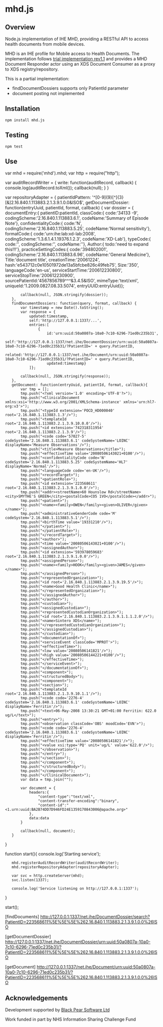 mhd.js
======

Overview
--------
Node.js implementation of IHE MHD, providing a RESTful API to access health documents from mobile devices.

MHD is an IHE profile for Mobile access to Health Documents. The implementation follows [trial implementation rev1.1](http://www.ihe.net/Technical_Framework/upload/IHE_ITI_Suppl_MHD.pdf) and provides a MHD Document Responder actor using an XDS Document Consumer as a proxy to XDS registry/repository.

This is a partial implementation:
- findDocumentDossiers supports only PatientId parameter
- document posting not implemented

Installation
------------
    npm install mhd.js

Testing
-------
    npm test

Use
---

   var mhd = require('mhd').mhd;
   var http = require("http");

   var auditRecordWriter = {
       write: function(auditRecord, callback) {
           console.log(auditRecord.toXml());
           callback(null);
       }
   }

   var repositoryAdapter = {
       patientIdPattern: '^[0-9]{9}[\^]{3}[&]2.16.840.1.113883.2.1.3.9.1.0.0&ISO$',
       getDocumentDossier: function(entryUuid, patientId, format, callback) {
           var dossier = {
               documentEntry:{
                   patientID:patientId,
                   classCode:{
                       code:'34133 -9',
                       codingScheme:'2.16.840.1.113883.6.1',
                       codeName:'Summary of Episode Note'},
                   confidentialityCode:{
                       code:'N',
                       codingScheme:'2.16.840.1.113883.5.25',
                       codeName:'Normal sensitivity'},
                   formatCode:{
                       code:'urn:ihe:lab:xd-lab:2008',
                       codingScheme:'1.3.6.1.4.1.19376.1.2.3',
                       codeName:'XD-Lab'},
                   typeCode:{
                       code:'',
                       codingScheme:'',
                       codeName:''},
                   Author:{
                       todo:'need to expand this!!!'},
                   practiceSettingCodes:{
                       code:'394802001',
                       codingScheme:'2.16.840.1.113883.6.96',
                       codeName:'General Medicine'},
                   Title:'document title',
                   creationTime:'20061224',
                   hash:'e543712c0e10501972de13a5bfcbe826c49feb75',
                   Size:'350',
                   languageCode:'en-us',
                   serviceStartTime:'200612230800',
                   serviceStopTime:'200612230900',
                   sourcePatientId:'4567856789^^^&3.4.5&ISO',
                   mimeType:'text/xml',
                   uniqueId:'1.2009.0827.08.33.5074',
                   entryUUID:entryUuid}};

           callback(null, JSON.stringify(dossier));
       },
       findDocumentDossiers: function(query, format, callback) {
           var timestamp = new Date().toString();
           var response = {
               updated:timestamp,
               self:'http://127.0.0.1:1337/...',
               entries:[
                   {
                       id:'urn:uuid:50a0807a-10a0-7c10-6296-71ed0c235b31',
                       self:'http://127.0.0.1:1337/net.ihe/DocumentDossier/urn:uuid:50a0807a-10a0-7c10-6296-71ed0c235b31/?PatientID=' + query.PatientID,
                       related:'http://127.0.0.1:1337/net.ihe/Document/urn:uuid:50a0807a-10a0-7c10-6296-71ed0c235b31/?PatientID=' + query.PatientID,
                       updated:timestamp}
               ]};

           callback(null, JSON.stringify(response));
       },
       getDocument: function(entryUuid, patientId, format, callback){
           var tmp = [];
           tmp.push("<?xml version='1.0' encoding='UTF-8'?>");
           tmp.push("<ClinicalDocument xmlns:xsi='http://www.w3.org/2001/XMLSchema-instance' xmlns='urn:hl7-org:v3'>");
           tmp.push("<typeId extension='POCD_HD000040' root='2.16.840.1.113883.1.3'/>");
           tmp.push("<templateId root='2.16.840.1.113883.2.1.3.9.10.0.0'/>");
           tmp.push("<id extension='742318311954' root='2.16.840.1.113883.2.1.3.9'/>");
           tmp.push("<code code='57027-5' codeSystem='2.16.840.1.113883.6.1' codeSystemName='LOINC' displayName='Measure Observations'/>");
           tmp.push("<title>Measure Observations</title>");
           tmp.push("<effectiveTime value='20080506143021+0100'/>");
           tmp.push("<confidentialityCode code='N' codeSystem='2.16.840.1.113883.5.25' codeSystemName='HL7' displayName='Normal'/>");
           tmp.push("<languageCode code='en-UK'/>");
           tmp.push("<recordTarget>");
           tmp.push("<patientRole>");
           tmp.push("<id extension='223568611' root='2.16.840.1.113883.2.1.3.9.1.0.0'/>");
           tmp.push("<addr><streetName>60 Hounslow Rd</streetName><city>SMYTHE'S GREEN</city><postalCode>CO5 1VO</postalCode></addr>");
           tmp.push("<patient>");
           tmp.push("<name><family>OWEN</family><given>OLIVER</given></name>");
           tmp.push("<administrativeGenderCode code='M' codeSystem='2.16.840.1.113883.5.1'/>");
           tmp.push("<birthTime value='19331210'/>");
           tmp.push("</patient>");
           tmp.push("</patientRole>");
           tmp.push("</recordTarget>");
           tmp.push("<author>");
           tmp.push("<time value='20080506143021+0100'/>");
           tmp.push("<assignedAuthor>");
           tmp.push("<id extension='593978059683' root='2.16.840.1.113883.2.1.3.9.1.0.0'/>");
           tmp.push("<assignedPerson>");
           tmp.push("<name><family>HOOK</family><given>JAMES</given></name>");
           tmp.push("</assignedPerson>");
           tmp.push("<representedOrganization>");
           tmp.push("<id root='2.16.840.1.113883.2.1.3.9.19.5'/>");
           tmp.push("<name>Good Health Clinic</name>");
           tmp.push("</representedOrganization>");
           tmp.push("</assignedAuthor>");
           tmp.push("</author>");
           tmp.push("<custodian>");
           tmp.push("<assignedCustodian>");
           tmp.push("<representedCustodianOrganization>");
           tmp.push("<id root='2.16.840.1.113883.2.1.3.9.1.1.1.2.0'/>");
           tmp.push("<name>Sintero XDS</name>");
           tmp.push("</representedCustodianOrganization>");
           tmp.push("</assignedCustodian>");
           tmp.push("</custodian>");
           tmp.push("<documentationOf>");
           tmp.push("<serviceEvent classCode='MPROT'>");
           tmp.push("<effectiveTime>");
           tmp.push("<low value='20080506141821'/>");
           tmp.push("<high value='20080506144221+0100'/>");
           tmp.push("</effectiveTime>");
           tmp.push("</serviceEvent>");
           tmp.push("</documentationOf>");
           tmp.push("<component>");
           tmp.push("<structuredBody>");
           tmp.push("<component>");
           tmp.push("<section>");
           tmp.push("<templateId root='2.16.840.1.113883.2.1.3.9.10.1.1'/>");
           tmp.push("<code code='2276-4' codeSystem='2.16.840.1.113883.6.1' codeSystemName='LOINC' displayName='Ferritin'/>");
           tmp.push("<text>06-May-2008 13:30:21 GMT+01:00 Ferritin: 622.0 ug/L</text>");
           tmp.push("<entry>");
           tmp.push("<observation classCode='OBS' moodCode='EVN'>");
           tmp.push("<code code='2276-4' codeSystem='2.16.840.1.113883.6.1' codeSystemName='LOINC' displayName='Ferritin'/>");
           tmp.push("<effectiveTime value='20080506141821'/>");
           tmp.push("<value xsi:type='PQ' unit='ug/L' value='622.0'/>");
           tmp.push("</observation>");
           tmp.push("</entry>");
           tmp.push("</section>");
           tmp.push("</component>");
           tmp.push("</structuredBody>");
           tmp.push("</component>");
           tmp.push("</ClinicalDocument>");
           var data = tmp.join("");

           var document = {
               headers:{
                   "content-type":"text/xml",
                   "content-transfer-encoding":"binary",
                   "content-id":"<1.urn:uuid:BA2B74DD7D946FD24E1359170843006@apache.org>"
               },
               data:data
           }

           callback(null, document);
       }
   }

   function start(){
       console.log('Starting service');

       mhd.registerAuditRecordWriter(auditRecordWriter);
       mhd.registerRepositoryAdapter(repositoryAdapter);

       var svc = http.createServer(mhd);
       svc.listen(1337);

       console.log('Service listening on http://127.0.0.1:1337');
   }

   start();


[findDocuments]
http://127.0.0.1:1337/net.ihe/DocumentDossier/search?PatientID=223568611%5E%5E%5E%262.16.840.1.113883.2.1.3.9.1.0.0%26ISO

[getDocumentDossier]
http://127.0.0.1:1337/net.ihe/DocumentDossier/urn:uuid:50a0807a-10a0-7c10-6296-71ed0c235b31/?PatientID=223568611%5E%5E%5E%262.16.840.1.113883.2.1.3.9.1.0.0%26ISO

[getDocument]
http://127.0.0.1:1337/net.ihe/Document/urn:uuid:50a0807a-10a0-7c10-6296-71ed0c235b31/?PatientID=223568611%5E%5E%5E%262.16.840.1.113883.2.1.3.9.1.0.0%26ISO


Acknowledgements
----------------
Development supported by [Black Pear Software Ltd](http://www.blackpear.com)

Work funded in part by NHS Information Sharing Challenge Fund
